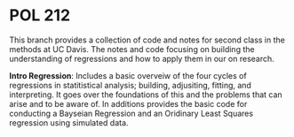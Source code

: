 # POL 212
This branch provides a collection of code and notes for second class in the methods at UC Davis. The notes and code focusing on building the understanding of regressions and how to apply them in our on research.

**Intro Regression**: Includes a basic overveiw of the four cycles of regressions in statitistical analysis; building, adjusiting, fitting, and interpreting. It goes over the foundations of this and the problems that can arise and to be aware of. In additions provides the basic code for conducting a Bayseian Regression and an Oridinary Least Squares regression using simulated data. 
